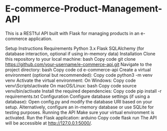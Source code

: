 # E-commerce-Product-Management-API

This is a RESTful API built with Flask for managing products in an e-commerce application.

Setup Instructions
Requirements
Python 3.x
Flask
SQLAlchemy (for database interaction, optional if using in-memory data)
Installation
Clone this repository to your local machine:
bash
Copy code
git clone https://github.com/your-username/e-commerce-api.git
Navigate to the project directory:
bash
Copy code
cd e-commerce-api
Create a virtual environment (optional but recommended):
Copy code
python3 -m venv venv
Activate the virtual environment:
On Windows:
Copy code
venv\Scripts\activate
On macOS/Linux:
bash
Copy code
source venv/bin/activate
Install the required dependencies:
Copy code
pip install -r requirements.txt
Configuration
Configure database settings (if using a database):
Open config.py and modify the database URI based on your setup.
Alternatively, configure an in-memory database or use SQLite for testing purposes.
Running the API
Make sure your virtual environment is activated.
Run the Flask application:
arduino
Copy code
flask run
The API will be accessible at http://127.0.0.1:5000/.
